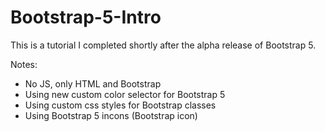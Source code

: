 # Bootstrap-5-Intro
This is a tutorial I completed shortly after the alpha release of Bootstrap 5. 

Notes:
- No JS, only HTML and Bootstrap
- Using new custom color selector for Bootstrap 5
- Using custom css styles for Bootstrap classes
- Using Bootstrap 5 incons (Bootstrap icon)
